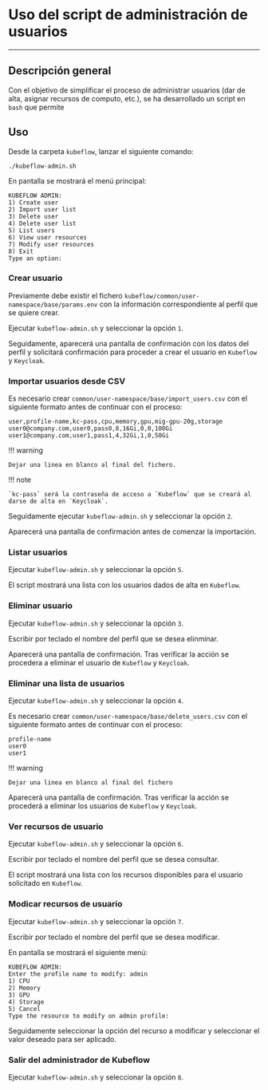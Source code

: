 # **Uso del script de administración de usuarios**

---

## Descripción general

Con el objetivo de simplificar el proceso de administrar usuarios (dar de alta, asignar recursos de computo, etc.), se ha desarrollado un script en `bash` que permite 

## Uso

Desde la carpeta ``kubeflow``, lanzar el siguiente comando:
```
./kubeflow-admin.sh
```
En pantalla se mostrará el menú principal:
```
KUBEFLOW ADMIN:
1) Create user
2) Import user list
3) Delete user
4) Delete user list
5) List users
6) View user resources
7) Modify user resources
8) Exit
Type an option: 
```

### Crear usuario

Previamente debe existir el fichero ``kubeflow/common/user-namespace/base/params.env`` con la información correspondiente al perfil que se quiere crear.

Ejecutar ``kubeflow-admin.sh`` y seleccionar la opción ``1``.

Seguidamente, aparecerá una pantalla de confirmación con los datos del perfil y solicitará confirmación para proceder a crear el usuario en `Kubeflow` y `Keycloak`.

### Importar usuarios desde CSV

Es necesario crear ``common/user-namespace/base/import_users.csv`` con el siguiente formato antes de continuar con el proceso:
```
user,profile-name,kc-pass,cpu,memory,gpu,mig-gpu-20g,storage
user0@company.com,user0,pass0,8,16Gi,0,0,100Gi
user1@company.com,user1,pass1,4,32Gi,1,0,50Gi

```
!!! warning

    Dejar una linea en blanco al final del fichero.

!!! note

    `kc-pass` será la contraseña de acceso a `Kubeflow` que se creará al darse de alta en `Keycloak`.

Seguidamente ejecutar ``kubeflow-admin.sh`` y seleccionar la opción ``2``.

Aparecerá una pantalla de confirmación antes de comenzar la importación.

### Listar usuarios

Ejecutar ``kubeflow-admin.sh`` y seleccionar la opción ``5``.

El script mostrará una lista con los usuarios dados de alta en `Kubeflow`.

### Eliminar usuario

Ejecutar ``kubeflow-admin.sh`` y seleccionar la opción ``3``.

Escribir por teclado el nombre del perfil que se desea elinminar.

Aparecerá una pantalla de confirmación. Tras verificar la acción se procedera a eliminar el usuario de `Kubeflow` y `Keycloak`.

### Eliminar una lista de usuarios

Ejecutar ``kubeflow-admin.sh`` y seleccionar la opción ``4``.

Es necesario crear ``common/user-namespace/base/delete_users.csv`` con el siguiente formato antes de continuar con el proceso:
```
profile-name
user0
user1

```
!!! warning

    Dejar una linea en blanco al final del fichero

Aparecerá una pantalla de confirmación. Tras verificar la acción se procederá a eliminar los usuarios de `Kubeflow` y `Keycloak`.



### Ver recursos de usuario
Ejecutar ``kubeflow-admin.sh`` y seleccionar la opción ``6``.

Escribir por teclado el nombre del perfil que se desea consultar.

El script mostrará una lista con los recursos disponibles para el usuario solicitado en `Kubeflow`.

### Modicar recursos de usuario
Ejecutar ``kubeflow-admin.sh`` y seleccionar la opción ``7``.

Escribir por teclado el nombre del perfil que se desea modificar.

En pantalla se mostrará el siguiente menú:
```
KUBEFLOW ADMIN:
Enter the profile name to modify: admin
1) CPU
2) Memory
3) GPU
4) Storage
5) Cancel
Type the resource to modify on admin profile: 
```
Seguidamente seleccionar la opción del recurso a modificar y seleccionar el valor deseado para ser aplicado.

### Salir del administrador de Kubeflow
Ejecutar ``kubeflow-admin.sh`` y seleccionar la opción ``8``.
